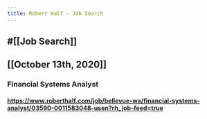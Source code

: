 ```yaml
---
title: Robert Half - Job Search
---
```


## #[[Job Search]]

## 

## [[October 13th, 2020]]
### Financial Systems Analyst
#### https://www.roberthalf.com/job/bellevue-wa/financial-systems-analyst/03590-0011583048-usen?rh_job-feed=true
